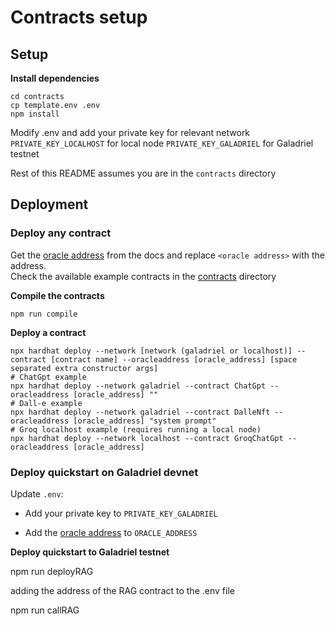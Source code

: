 # Contracts setup

## Setup

**Install dependencies**

```
cd contracts
cp template.env .env
npm install
```

Modify .env and add your private key for relevant network  
`PRIVATE_KEY_LOCALHOST` for local node
`PRIVATE_KEY_GALADRIEL` for Galadriel testnet

Rest of this README assumes you are in the `contracts` directory

## Deployment

### Deploy any contract

Get the [oracle address](https://docs.galadriel.com/oracle-address) from the docs and replace `<oracle address>` with
the address.  
Check the available example contracts in the [contracts](contracts) directory

**Compile the contracts**

```
npm run compile
```

**Deploy a contract**

```
npx hardhat deploy --network [network (galadriel or localhost)] --contract [contract name] --oracleaddress [oracle_address] [space separated extra constructor args]
# ChatGpt example
npx hardhat deploy --network galadriel --contract ChatGpt --oracleaddress [oracle_address] ""
# Dall-e example
npx hardhat deploy --network galadriel --contract DalleNft --oracleaddress [oracle_address] "system prompt"
# Groq localhost example (requires running a local node)
npx hardhat deploy --network localhost --contract GroqChatGpt --oracleaddress [oracle_address]
```

### Deploy quickstart on Galadriel devnet

Update `.env`:

- Add your private key to `PRIVATE_KEY_GALADRIEL`

- Add the [oracle address](http://docs.galadriel.com/oracle-address) to `ORACLE_ADDRESS`

**Deploy quickstart to Galadriel testnet**

npm run deployRAG

adding the address of the RAG contract to the .env file

npm run callRAG
